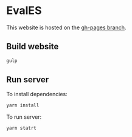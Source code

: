 # EvalES
This website is hosted on the [gh-pages branch](https://github.com/TeMU-BSC/spanish-benchmark/tree/gh-pages).

## Build website
```sh
gulp
```

## Run server
To install dependencies:
```sh
yarn install
```

To run server:
```sh
yarn statrt
```
